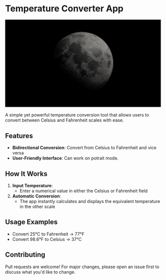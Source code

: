 # Temperature Converter App

![App Screenshot](assets/b8cbfd125683891.611e1530de4b6.jpg)

A simple yet powerful temperature conversion tool that allows users to convert between Celsius and Fahrenheit scales with ease.

## Features

- **Bidirectional Conversion**: Convert from Celsius to Fahrenheit and vice versa
- **User-Friendly Interface**: Can work on potrait mode.

## How It Works

1. **Input Temperature**:
   - Enter a numerical value in either the Celsius or Fahrenheit field
2. **Automatic Conversion**:
   - The app instantly calculates and displays the equivalent temperature in the other scale

## Usage Examples

- Convert 25°C to Fahrenheit → 77°F
- Convert 98.6°F to Celsius → 37°C

## Contributing

Pull requests are welcome! For major changes, please open an issue first to discuss what you'd like to change.
